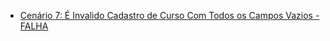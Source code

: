 - [Cenário 7: É Invalido Cadastro de Curso Com Todos os Campos Vazios - FALHA](https://drive.google.com/file/d/1LOsMzduQPW2Ypk-Ogq45zVyvthxRSxoD/view?usp=sharing)